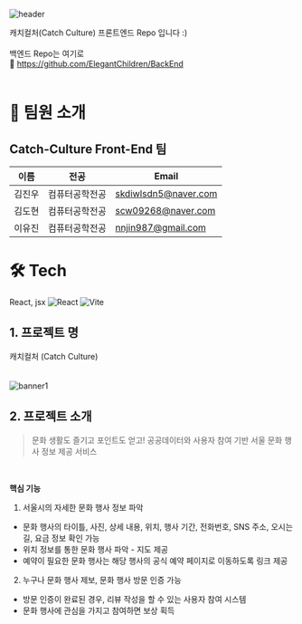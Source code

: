 ![header](https://capsule-render.vercel.app/api?type=venom&color=DFF2E1&height=300&section=header&text=Catch%20Culture&fontSize=90&fontColor=018C0D)

캐치컬처(Catch Culture) 
프론트엔드 Repo 입니다 :)
<br/> <br/>
백엔드 Repo는 여기로 <br/>
📌 https://github.com/ElegantChildren/BackEnd
<br/><br/>
# 👋 팀원 소개

## Catch-Culture Front-End 팀

| 이름                                         | 전공           | Email                |
| -------------------------------------------- | --------------  | -------------------- |
| 김진우 | 컴퓨터공학전공      | skdiwlsdn5@naver.com |
| 김도현 | 컴퓨터공학전공      | scw09268@naver.com |
| 이유진 | 컴퓨터공학전공      | nnjin987@gmail.com |


# 🛠️ Tech
React, jsx
![React](https://img.shields.io/badge/react-%2320232a.svg?style=for-the-badge&logo=react&logoColor=%2361DAFB)
![Vite](https://img.shields.io/badge/vite-%23646CFF.svg?style=for-the-badge&logo=vite&logoColor=white)

## 1. 프로젝트 명

캐치컬처 (Catch Culture)
<br/><br/><br/>
![banner1](https://github.com/ElegantChildren/FrontEnd/assets/98758209/24ae0424-fcfc-4daa-8522-49ef52896736)


## 2. 프로젝트 소개
> 문화 생활도 즐기고 포인트도 얻고!
공공데이터와 사용자 참여 기반 서울 문화 행사 정보 제공 서비스

<br/>

**핵심 기능**
1. 서울시의 자세한 문화 행사 정보 파악
* 문화 행사의 타이틀, 사진, 상세 내용, 위치, 행사 기간, 전화번호, SNS 주소, 오시는 길, 요금 정보 확인 가능 
* 위치 정보를 통한 문화 행사 파악 - 지도 제공
* 예약이 필요한 문화 행사는 해당 행사의 공식 예약 페이지로 이동하도록 링크 제공

2.  누구나 문화 행사 제보, 문화 행사 방문 인증 가능
* 방문 인증이 완료된 경우, 리뷰 작성을 할 수 있는 사용자 참여 시스템
* 문화 행사에 관심을 가지고 참여하면 보상 획득
